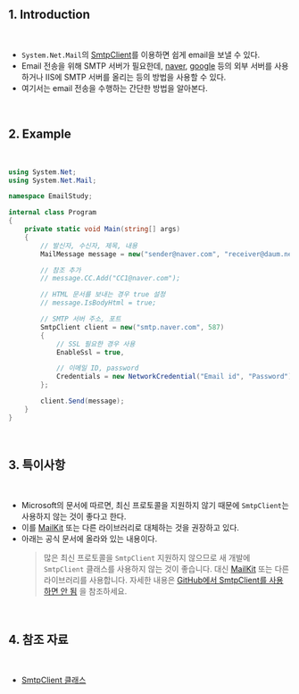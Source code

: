 ﻿## 1. Introduction

<br>

- `System.Net.Mail`의 [SmtpClient](https://learn.microsoft.com/ko-kr/dotnet/api/system.net.mail.smtpclient?view=net-8.0)를 이용하면 쉽게 email을 보낼 수 있다.
- Email 전송을 위해 SMTP 서버가 필요한데, [naver](https://naver.com), [google](https://google.com) 등의 외부 서버를 사용하거나 IIS에 SMTP 서버를 올리는 등의 방법을 사용할 수 있다.
- 여기서는 email 전송을 수행하는 간단한 방법을 알아본다.

<br>

## 2. Example

<br>

```cs
using System.Net;
using System.Net.Mail;

namespace EmailStudy;

internal class Program
{
    private static void Main(string[] args)
    {
        // 발신자, 수신자, 제목, 내용
        MailMessage message = new("sender@naver.com", "receiver@daum.net", "SMTP Test", "This is message of mail");

        // 참조 추가
        // message.CC.Add("CC1@naver.com");

        // HTML 문서를 보내는 경우 true 설정
        // message.IsBodyHtml = true;

        // SMTP 서버 주소, 포트
        SmtpClient client = new("smtp.naver.com", 587)
        {
            // SSL 필요한 경우 사용
            EnableSsl = true,

            // 이메일 ID, password
            Credentials = new NetworkCredential("Email id", "Password")
        };

        client.Send(message);
    }
}
```

<br>

## 3. 특이사항

<br>

- Microsoft의 문서에 따르면, 최신 프로토콜을 지원하지 않기 때문에 `SmtpClient`는 사용하지 않는 것이 좋다고 한다.
- 이를 [MailKit](https://github.com/jstedfast/MailKit) 또는 다른 라이브러리로 대체하는 것을 권장하고 있다.
- 아래는 공식 문서에 올라와 있는 내용이다.
    > 많은 최신 프로토콜을 `SmtpClient` 지원하지 않으므로 새 개발에 `SmtpClient` 클래스를 사용하지 않는 것이 좋습니다. 대신 [MailKit](https://github.com/jstedfast/MailKit) 또는 다른 라이브러리를 사용합니다. 자세한 내용은 [GitHub에서 SmtpClient를 사용하면 안 됨](https://github.com/dotnet/platform-compat/blob/master/docs/DE0005.md) 을 참조하세요.

<br>

## 4. 참조 자료

<br>

- [SmtpClient 클래스](https://learn.microsoft.com/ko-kr/dotnet/api/system.net.mail.smtpclient?view=net-8.0)